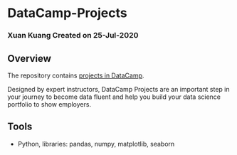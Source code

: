 # DataCamp-Projects
### Xuan Kuang Created on 25-Jul-2020

## Overview
The repository contains [projects in DataCamp](https://learn.datacamp.com/projects). 

Designed by expert instructors, DataCamp Projects are an important step in your journey to become data fluent and help you build your data science portfolio to show employers.

## Tools
- Python, libraries: pandas, numpy, matplotlib, seaborn

